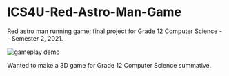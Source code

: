 # ICS4U-Red-Astro-Man-Game
Red astro man running game; final project for Grade 12 Computer Science -- Semester 2, 2021.

![gameplay demo](https://media2.giphy.com/media/QPFN1nKc1Dk4ochQP4/giphy.gif?cid=790b76115d87c129f8d9a5baa913d51a35797935406730ec&rid=giphy.gif&ct=g)

Wanted to make a 3D game for Grade 12 Computer Science summative.
